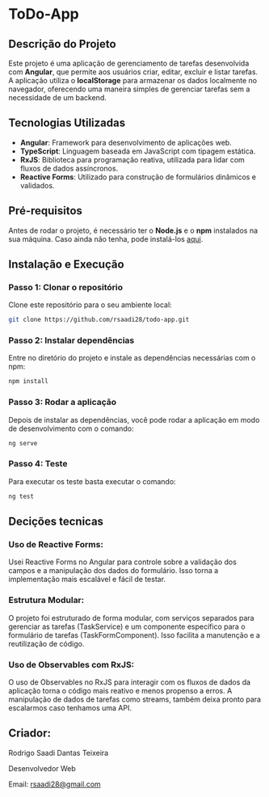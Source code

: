 # ToDo-App

## Descrição do Projeto

Este projeto é uma aplicação de gerenciamento de tarefas desenvolvida com **Angular**, que permite aos usuários criar, editar, excluir e listar tarefas. A aplicação utiliza o **localStorage** para armazenar os dados localmente no navegador, oferecendo uma maneira simples de gerenciar tarefas sem a necessidade de um backend.

## Tecnologias Utilizadas

- **Angular**: Framework para desenvolvimento de aplicações web.
- **TypeScript**: Linguagem baseada em JavaScript com tipagem estática.
- **RxJS**: Biblioteca para programação reativa, utilizada para lidar com fluxos de dados assíncronos.
- **Reactive Forms**: Utilizado para construção de formulários dinâmicos e validados.

## Pré-requisitos

Antes de rodar o projeto, é necessário ter o **Node.js** e o **npm** instalados na sua máquina. Caso ainda não tenha, pode instalá-los [aqui](https://nodejs.org/).

## Instalação e Execução

### Passo 1: Clonar o repositório

Clone este repositório para o seu ambiente local:

```bash
git clone https://github.com/rsaadi28/todo-app.git
```

### Passo 2: Instalar dependências

Entre no diretório do projeto e instale as dependências necessárias com o npm:

```bash
npm install
```

### Passo 3: Rodar a aplicação

Depois de instalar as dependências, você pode rodar a aplicação em modo de desenvolvimento com o comando:

```bash
ng serve
```

### Passo 4: Teste

Para executar os teste basta executar o comando:

```bash
ng test
```

## Decições tecnicas

### Uso de Reactive Forms:

Usei Reactive Forms no Angular para controle sobre a validação dos campos e a manipulação dos dados do formulário. Isso torna a implementação mais escalável e fácil de testar.

### Estrutura Modular:

O projeto foi estruturado de forma modular, com serviços separados para gerenciar as tarefas (TaskService) e um componente específico para o formulário de tarefas (TaskFormComponent). Isso facilita a manutenção e a reutilização de código.

### Uso de Observables com RxJS:

O uso de Observables no RxJS para interagir com os fluxos de dados da aplicação torna o código mais reativo e menos propenso a erros. A manipulação de dados de tarefas como streams, também deixa pronto para escalarmos caso tenhamos uma API.

## Criador:

Rodrigo Saadi Dantas Teixeira

Desenvolvedor Web

Email: rsaadi28@gmail.com
